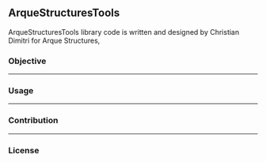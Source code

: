 ## ArqueStructuresTools

ArqueStructuresTools library code is written and designed by Christian Dimitri for Arque Structures,

### Objective

-----

### Usage

-----

### Contribution

-----

### License
